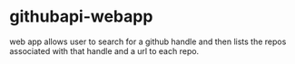 # githubapi-webapp
web app allows user to search for a github handle and then lists the repos associated with that handle and a url to each repo.
